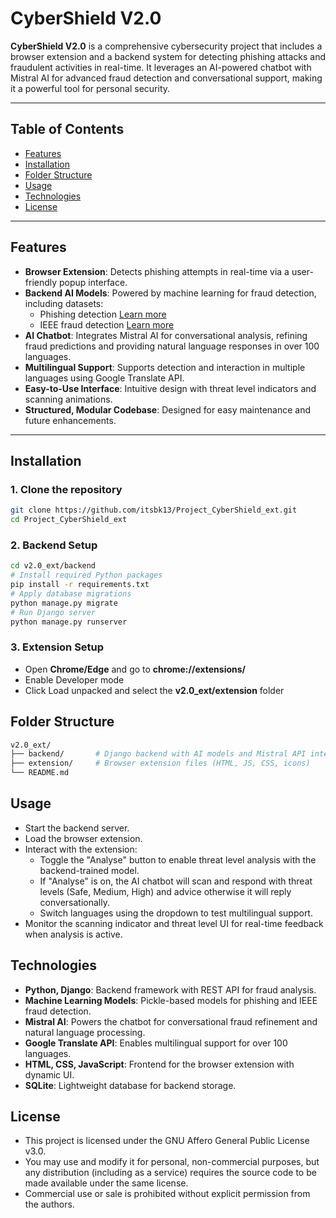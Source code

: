 # CyberShield V2.0

**CyberShield V2.0** is a comprehensive cybersecurity project that includes a browser extension and a backend system for detecting phishing attacks and fraudulent activities in real-time. It leverages an AI-powered chatbot with Mistral AI for advanced fraud detection and conversational support, making it a powerful tool for personal security.

---

## Table of Contents
- [Features](#features)
- [Installation](#installation)
- [Folder Structure](#folder-structure)
- [Usage](#usage)
- [Technologies](#technologies)
- [License](#license)

---

## Features
- **Browser Extension**: Detects phishing attempts in real-time via a user-friendly popup interface.
- **Backend AI Models**: Powered by machine learning for fraud detection, including datasets:
  - Phishing detection [Learn more](https://www.kaggle.com/datasets/taruntiwarihp/phishing-site-urls/data)
  - IEEE fraud detection [Learn more](https://www.kaggle.com/c/ieee-fraud-detection)
- **AI Chatbot**: Integrates Mistral AI for conversational analysis, refining fraud predictions and providing natural language responses in over 100 languages.
- **Multilingual Support**: Supports detection and interaction in multiple languages using Google Translate API.
- **Easy-to-Use Interface**: Intuitive design with threat level indicators and scanning animations.
- **Structured, Modular Codebase**: Designed for easy maintenance and future enhancements.

---

## Installation

### 1. Clone the repository
```bash
git clone https://github.com/itsbk13/Project_CyberShield_ext.git
cd Project_CyberShield_ext
```
### 2. Backend Setup
```bash
cd v2.0_ext/backend
# Install required Python packages
pip install -r requirements.txt
# Apply database migrations
python manage.py migrate
# Run Django server
python manage.py runserver
```
### 3. Extension Setup

- Open **Chrome/Edge** and go to **chrome://extensions/**
- Enable Developer mode
- Click Load unpacked and select the **v2.0_ext/extension** folder


## Folder Structure
```bash
v2.0_ext/
├── backend/       # Django backend with AI models and Mistral API integration
├── extension/     # Browser extension files (HTML, JS, CSS, icons)
└── README.md
```
## Usage

- Start the backend server.
- Load the browser extension.
- Interact with the extension:
  - Toggle the "Analyse" button to enable threat level analysis with the backend-trained model.
  - If "Analyse" is on, the AI chatbot will scan and respond with threat levels (Safe, Medium, High) and advice otherwise it will reply conversationally.
  - Switch languages using the dropdown to test multilingual support.
- Monitor the scanning indicator and threat level UI for real-time feedback when analysis is active.

## Technologies

- **Python, Django**: Backend framework with REST API for fraud analysis.
- **Machine Learning Models**: Pickle-based models for phishing and IEEE fraud detection.
- **Mistral AI**: Powers the chatbot for conversational fraud refinement and natural language processing.
- **Google Translate API**: Enables multilingual support for over 100 languages.
- **HTML, CSS, JavaScript**: Frontend for the browser extension with dynamic UI.
- **SQLite**: Lightweight database for backend storage.

## License
- This project is licensed under the GNU Affero General Public License v3.0.
- You may use and modify it for personal, non-commercial purposes, but any distribution (including as a service) requires the source code to be made available under the same license.
- Commercial use or sale is prohibited without explicit permission from the authors.
